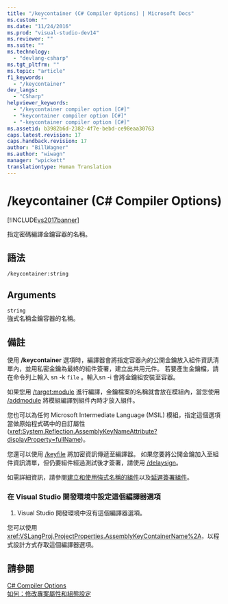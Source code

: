 ```yaml
---
title: "/keycontainer (C# Compiler Options) | Microsoft Docs"
ms.custom: ""
ms.date: "11/24/2016"
ms.prod: "visual-studio-dev14"
ms.reviewer: ""
ms.suite: ""
ms.technology: 
  - "devlang-csharp"
ms.tgt_pltfrm: ""
ms.topic: "article"
f1_keywords: 
  - "/keycontainer"
dev_langs: 
  - "CSharp"
helpviewer_keywords: 
  - "/keycontainer compiler option [C#]"
  - "keycontainer compiler option [C#]"
  - "-keycontainer compiler option [C#]"
ms.assetid: b3982b6d-2382-4f7e-bebd-ce98eaa30763
caps.latest.revision: 17
caps.handback.revision: 17
author: "BillWagner"
ms.author: "wiwagn"
manager: "wpickett"
translationtype: Human Translation
---
```

# /keycontainer (C# Compiler Options)
[!INCLUDE[vs2017banner](../../../csharp/includes/vs2017banner.md)]

指定密碼編譯金鑰容器的名稱。  
  
## 語法  
  
```  
/keycontainer:string  
```  
  
## Arguments  
 `string`  
 強式名稱金鑰容器的名稱。  
  
## 備註  
 使用 **\/keycontainer** 選項時，編譯器會將指定容器內的公開金鑰放入組件資訊清單內，並用私密金鑰為最終的組件簽署，建立出共用元件。  若要產生金鑰檔，請在命令列上輸入 sn \-k `file` 。輸入sn \-i 會將金鑰組安裝至容器。  
  
 如果您用 [\/target:module](../../../csharp/language-reference/compiler-options/target-module-compiler-option.md) 進行編譯，金鑰檔案的名稱就會放在模組內，當您使用 [\/addmodule](../../../csharp/language-reference/compiler-options/addmodule-compiler-option.md) 將模組編譯到組件內時才放入組件。  
  
 您也可以為任何 Microsoft Intermediate Language \(MSIL\) 模組，指定這個選項當做原始程式碼中的自訂屬性 \(<xref:System.Reflection.AssemblyKeyNameAttribute?displayProperty=fullName>\)。  
  
 您還可以使用 [\/keyfile](../../../csharp/language-reference/compiler-options/keyfile-compiler-option.md) 將加密資訊傳遞至編譯器。  如果您要將公開金鑰加入至組件資訊清單，但仍要組件經過測試後才簽署，請使用 [\/delaysign](../../../csharp/language-reference/compiler-options/delaysign-compiler-option.md)。  
  
 如需詳細資訊，請參閱[建立和使用強式名稱的組件](../Topic/Creating%20and%20Using%20Strong-Named%20Assemblies.md)以及[延遲簽署組件](../Topic/Delay%20Signing%20an%20Assembly.md)。  
  
### 在 Visual Studio 開發環境中設定這個編譯器選項  
  
1.  Visual Studio 開發環境中沒有這個編譯器選項。  
  
 您可以使用 <xref:VSLangProj.ProjectProperties.AssemblyKeyContainerName%2A>，以程式設計方式存取這個編譯器選項。  
  
## 請參閱  
 [C\# Compiler Options](../../../csharp/language-reference/compiler-options/index.md)   
 [如何：修改專案屬性和組態設定](http://msdn.microsoft.com/zh-tw/e7184bc5-2f2b-4b4f-aa9a-3ecfcbc48b67)